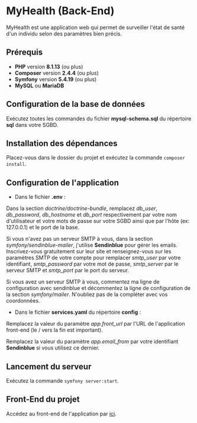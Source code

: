 # MyHealth (Back-End)

MyHealth est une application web qui permet de surveiller l'état de santé d'un individu selon des paramètres bien précis.

## Prérequis

* **PHP** version **8.1.13** (ou plus)
* **Composer** version **2.4.4** (ou plus)
* **Symfony** version **5.4.19** (ou plus)
* **MySQL** ou **MariaDB**

## Configuration de la base de données

Exécutez toutes les commandes du fichier **mysql-schema.sql** du répertoire **sql** dans votre SGBD.

## Installation des dépendances

Placez-vous dans le dossier du projet et exécutez la commande `composer install`.

## Configuration de l'application

* Dans le fichier **.env** :

Dans la section *doctrine/doctrine-bundle*, remplacez *db_user*, *db_password*, *db_hostname* et *db_port* respectivement par votre nom d'utilisateur et votre mots de passe sur votre SGBD ainsi que par l'hôte (ex: 127.0.0.1) et le port de la base.

Si vous n'avez pas un serveur SMTP à vous, dans la section *symfony/sendinblue-mailer*, j'utilise **Sendinblue** pour gérer les emails. Inscrivez-vous gratuitement sur leur site et renseignez-vous sur les paramètres SMTP de votre compte pour remplacer *smtp_user* par votre identifiant, *smtp_password* par votre mot de passe, *smtp_server* par le serveur SMTP et *smtp_port* par le port du serveur.

Si vous avez un serveur SMTP à vous, commentez ma ligne de configuration avec sendinblue et décommentez la ligne de configuration de la section *symfony/mailer*. N'oubliez pas de la compléter avec vos coordonnées.

* Dans le fichier **services.yaml** du répertoire **config** :

Remplacez la valeur du paramètre *app.front_url* par l'URL de l'application front-end (le / vers la fin est important).

Remplacez la valeur du paramètre *app.email_from* par votre identifiant **Sendinblue** si vous utilisez ce dernier.

## Lancement du serveur

Exécutez la commande `symfony server:start`.

## Front-End du projet

Accédez au front-end de l'application par [ici](https://github.com/GimmyR/myhealth-front).